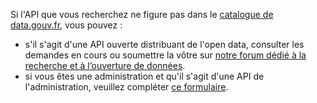 Si l'API que vous recherchez ne figure pas dans le [catalogue de data.gouv.fr](https://www.data.gouv.fr/dataservices/), vous pouvez :
- s'il s'agit d'une API ouverte distribuant de l'open data, consulter les demandes en cours ou soumettre la vôtre sur [notre forum dédié à la recherche et à l’ouverture de données](https://forum.data.gouv.fr/c/recherche-et-ouverture-de-donnees/8).
- si vous êtes une administration et qu'il s'agit d'une API de l'administration, veuillez compléter [ce formulaire](TODO).
